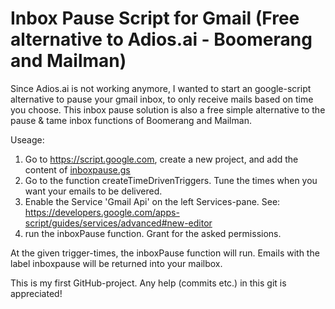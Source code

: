 # Inbox Pause Script for Gmail (Free alternative to Adios.ai - Boomerang and Mailman)
Since Adios.ai is not working anymore, I wanted to start an google-script alternative to pause your gmail inbox, to only receive mails based on time you choose.
This inbox pause solution is also a free simple alternative to the pause & tame inbox functions of Boomerang and Mailman. 


Useage: 

 1. Go to https://script.google.com, create a new project, and add the content of [inboxpause.gs](https://github.com/la32094uf/Gmail-Inbox-Pause-Adios-Alternative/blob/master/inboxpause.gs)
 2. Go to the function createTimeDrivenTriggers. Tune the times when you want your emails to be delivered.
 3. Enable the Service 'Gmail Api' on the left Services-pane. See: https://developers.google.com/apps-script/guides/services/advanced#new-editor
 4. run the inboxPause function. Grant for the asked permissions.
 
 At the given trigger-times, the inboxPause function will run. Emails with the label inboxpause will be returned into your mailbox.

This is my first GitHub-project. Any help (commits etc.) in this git is appreciated!
